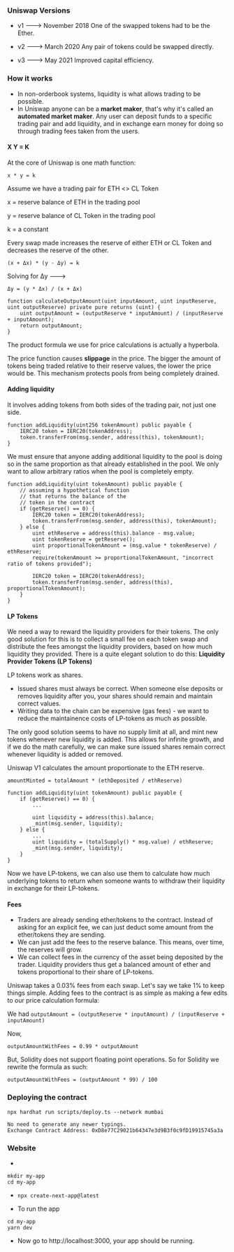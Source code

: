 

### Uniswap Versions

- v1 ---> November 2018
One of the swapped tokens had to be the Ether.

- v2 ---> March 2020
Any pair of tokens could be swapped directly.

- v3 ---> May 2021
Improved capital efficiency.

### How it works

- In non-orderbook systems, liquidity is what allows trading to be possible.
- In Uniswap anyone can be a **market maker**, that's why it's called an **automated market maker**. Any user can deposit funds to a specific trading pair and add liquidity, and in exchange earn money for doing so through trading fees taken from the users.

#### X Y = K 

At the core of Uniswap is one math function:

`x * y = k`

Assume we have a trading pair for ETH <> CL Token

x = reserve balance of ETH in the trading pool

y = reserve balance of CL Token in the trading pool

k = a constant

Every swap made increases the reserve of either ETH or CL Token and decreases the reserve of the other.

`(x + Δx) * (y - Δy) = k`

Solving for Δy --->

`Δy = (y * Δx) / (x + Δx)`

```
function calculateOutputAmount(uint inputAmount, uint inputReserve, uint outputReserve) private pure returns (uint) {
    uint outputAmount = (outputReserve * inputAmount) / (inputReserve + inputAmount);
    return outputAmount;
}
```

The product formula we use for price calculations is actually a hyperbola.

The price function causes **slippage** in the price. The bigger the amount of tokens being traded relative to their reserve values, the lower the price would be. This mechanism protects pools from being completely drained. 

#### Adding liquidity

It involves adding tokens from both sides of the trading pair, not just one side.

```
function addLiquidity(uint256 tokenAmount) public payable {
    IERC20 token = IERC20(tokenAddress);
    token.transferFrom(msg.sender, address(this), tokenAmount);
}
```

We must ensure that anyone adding additional liquidity to the pool is doing so in the same proportion as that already established in the pool. We only want to allow arbitrary ratios when the pool is completely empty.

```
function addLiquidity(uint tokenAmount) public payable {
    // assuming a hypothetical function
    // that returns the balance of the 
    // token in the contract
    if (getReserve() == 0) {
        IERC20 token = IERC20(tokenAddress);
        token.transferFrom(msg.sender, address(this), tokenAmount);
    } else {
        uint ethReserve = address(this).balance - msg.value;
        uint tokenReserve = getReserve();
        uint proportionalTokenAmount = (msg.value * tokenReserve) / ethReserve;
        require(tokenAmount >= proportionalTokenAmount, "incorrect ratio of tokens provided");
        
        IERC20 token = IERC20(tokenAddress);
        token.transferFrom(msg.sender, address(this), proportionalTokenAmount);
    }
}
```

#### LP Tokens

We need a way to reward the liquidity providers for their tokens. 
The only good solution for this is to collect a small fee on each token swap and distribute the fees amongst the liquidity providers, based on how much liquidity they provided.
There is a quite elegant solution to do this: **Liquidity Provider Tokens (LP Tokens)**

LP tokens work as shares.
- Issued shares must always be correct. When someone else deposits or removes liquidity after you, your shares should remain and maintain correct values.
- Writing data to the chain can be expensive (gas fees) - we want to reduce the maintainence costs of LP-tokens as much as possible.

The only good solution seems to have no supply limit at all, and mint new tokens whenever new liquidity is added. This allows for infinite growth, and if we do the math carefully, we can make sure issued shares remain correct whenever liquidity is added or removed.

Uniswap V1 calculates the amount proportionate to the ETH reserve.

`amountMinted = totalAmount * (ethDeposited / ethReserve)`


```
function addLiquidity(uint tokenAmount) public payable {
    if (getReserve() == 0) {
        ...
        
        uint liquidity = address(this).balance;
        _mint(msg.sender, liquidity);
    } else {
        ...
        uint liquidity = (totalSupply() * msg.value) / ethReserve;
        _mint(msg.sender, liquidity);
    }
}
```

Now we have LP-tokens, we can also use them to calculate how much underlying tokens to return when someone wants to withdraw their liquidity in exchange for their LP-tokens.

#### Fees

- Traders are already sending ether/tokens to the contract. Instead of asking for an explicit fee, we can just deduct some amount from the ether/tokens they are sending.
- We can just add the fees to the reserve balance. This means, over time, the reserves will grow.
- We can collect fees in the currency of the asset being deposited by the trader. Liquidity providers thus get a balanced amount of ether and tokens proportional to their share of LP-tokens.

Uniswap takes a 0.03% fees from each swap. Let's say we take 1% to keep things simple. Adding fees to the contract is as simple as making a few edits to our price calculation formula:

We had 
`outputAmount = (outputReserve * inputAmount) / (inputReserve + inputAmount)`

Now,

`outputAmountWithFees = 0.99 * outputAmount`

But, Solidity does not support floating point operations. So for Solidity we rewrite the formula as such:

`outputAmountWithFees = (outputAmount * 99) / 100`


### Deploying the contract

`npx hardhat run scripts/deploy.ts --network mumbai`

```
No need to generate any newer typings.
Exchange Contract Address: 0xD8e77C29021b64347e3d9B3f0c9fD19915745a3a
```

### Website

- 
```
mkdir my-app
cd my-app
```

- `npx create-next-app@latest`

- To run the app

```
cd my-app
yarn dev
```

- Now go to http://localhost:3000, your app should be running.
